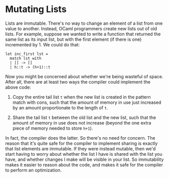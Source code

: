 # Mutating Lists

Lists are immutable.  There's no way to change an element of a list from
one value to another.  Instead, OCaml programmers create new lists out
of old lists.  For example, suppose we wanted to write a function that
returned the same list as its input list, but with the first element (if
there is one) incremented by 1.  We could do that:
```
let inc_first lst =
  match lst with
  | [] -> []
  | h::t -> (h+1)::t
```

Now you might be concerned about whether we're being wasteful of space.
After all, there are at least two ways the compiler could implement
the above code:

1. Copy the entire tail list `t` when the new list is created in
   the pattern match with cons, such that the amount of memory
   in use just increased by an amount proportionate to the length of `t`.

2. Share the tail list `t` between the old list and the new list,
   such that the amount of memory in use does not increase (beyond
   the one extra piece of memory needed to store `h+1`).
   
In fact, the compiler does the latter.  So there's no need for concern.
The reason that it's quite safe for the compiler to implement sharing
is exactly that list elements are immutable.  If they were instead mutable,
then we'd start having to worry about whether the list I have
is shared with the list you have, and whether changes I make will be
visible in your list.  So immutability makes it easier to reason about
the code, and makes it safe for the compiler to perform an optimization.

